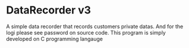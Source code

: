 # DataRecorder v3
A simple data recorder that records customers private datas. And for the logi please see password on source code.
This program is simply developed on C programming langauge
